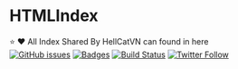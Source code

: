 # HTMLIndex
:star: :heart: All Index Shared By HellCatVN can found in here</br>
[![GitHub issues](https://img.shields.io/github/issues/HellCatVN/HTMLIndex.svg)](https://github.com/HellCatVN/HTMLIndex/issues)
[![Badges](https://img.shields.io/badge/Author-HellCatVN-brightgreen.svg)](https://www.facebook.com/hellcat.info)
[![Build Status](http://img.shields.io/travis/doge/wow.svg)](https://travis-ci.org/HellCatVN/HTMLIndex)
[![Twitter Follow](https://img.shields.io/twitter/follow/espadrine.svg?style=social&label=Follow)](https://twitter.com/hellcatoffical)
